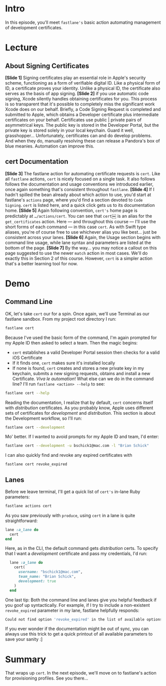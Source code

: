 # Intro
In this episode, you'll meet `fastlane's` basic action automating management of development certificates.
# Lecture
## About Signing Certificates
**[Slide 1]** 
Signing certificates play an essential role in Apple's security scheme, functioning as a form of verifiable digital ID. Like a physical form of ID, a certificate proves your identity. Unlike a physical ID, the certificate also serves as the basis of app signing. 
**[Slide 2]**
if you use automatic code signing, Xcode silently handles obtaining certificates for you. This process is so transparent that it's possible to completely miss the significant work Xcode does on our behalf. 
Briefly, a Code Signing Request is completed and submitted to Apple, which obtains a Developer certificate plus intermediate certificates on your behalf. Certificates use public | private pairs of asymmetrical keys. The public key is stored in the Developer Portal, but the private key is stored solely in your local keychain. Guard it well, grasshopper…
Unfortunately, certificates can and do develop problems. And when they do, manually resolving these can release a Pandora's box of blue meanies. Automation can improve this.
## cert Documentation
**[Slide 3]**
The fastlane action for automating certificate requests is `cert`.
Like all `fastlane` actions, `cert` is nicely focused on a single task. It also follows follows the documentation and usage conventions we introduced earlier, once again something that's consistent throughout `fastlane`.
**[Slide 4]**
If I hadn't spilled the bean already about which action to use, you'd start at fastlane's `actions` page, where you'd find a section devoted to `Code Signing`. `cert` is listed here, and a quick click gets us to its documentation home.
**[Slide 5]** 
Again following convention, `cert's` home page is predictably at `…/actions/cert`. You can see that `cert`￼ is an alias for the `get_certificates` action. Here — and throughout this course — I'll use the short forms of each command — in this case `cert`. As with Swift type aliases, you're of course free to use whichever alias you like best… just be consistent across your lanes.
**[Slide 6]**
Again, the Usage section begins with command line usage, while lane syntax and parameters are listed at the bottom of the page. 
**[Slide 7]** 
By the way… you may notice a callout on this page suggested to use the newer `match` action in most cases. We'll do exactly this in Section 2 of this course. However, `cert` is a simpler action that's a better learning tool for now.
# Demo
## Command Line
OK, let's take `cert` our for a spin. Once again, we'll use Terminal as our fastlane sandbox.
From my project root directory I run:
```bash
fastlane cert
```
Because I've used the basic form of the command, I'm again prompted for my Apple ID then asked to select a team. Then the magic begins:
- `cert` establishes a valid Developer Portal session then checks for a valid iOS Certificate
- If it finds one, `cert` makes sure it's installed locally 
- If none is found, `cert`  creates and stores a new private key in my keychain, submits a new signing requests, obtains and install a new Certificate. 
*Viva le automation*!
What else can we do in the command line? I'll run `fastlane <action> --help` to see:
```bash
fastlane cert --help
```
Reading the documentation, I realize that by default, `cert` concerns itself with *distribution* certificates. As you probably know, Apple uses different sets of certificates for *development* and *distribution*. This section is about the Development workflow, so I'll run:
```bash
fastlane cert --development
```
Mo' better. 
If I wanted to avoid prompts for my Apple ID and team, I'd enter:
```bash
fastlane cert --development -u bschick1@mac.com -l "Brian Schick"
```
I can also quickly find and revoke any expired certificates with
```bash
fastlane cert revoke_expired
```
## Lanes
Before we leave terminal, I'll get a quick list of `cert's` in-lane Ruby parameters:
```bash
fastlane actions cert
```
As you saw previously with `produce`, using `cert` in a lane is quite straightforward:
```ruby
lane :a_lane do
  cert
end
```
Here, as in the CLI, the default command gets *distribution* certs. To specify that I want a *development* certificate and pass my credentials, I'd run:
```ruby
  lane :a_lane do
    cert(
      username: "bschick1@mac.com",
      team_name: "Brian Schick",
      development: true
    )
  end 
```
One last tip: Both the command line and lanes give you helpful feedback if you goof up syntactically. For example, if I try to include a non-existent `revoke_expired` parameter in my lane, fastlane helpfully responds:
```bash
Could not find option 'revoke_expired' in the list of available options: development, force, username, team_id, team_name, filename, output_path, keychain_path, keychain_password, platform
```
If you ever wonder if the documentation might be out of sync, you can always use this trick to get a quick printout of all available parameters to save your sanity :]
# Summary
That wraps up `cert`. In the next episode, we'll move on to fastlane's action for provisioning profiles. See you there…
